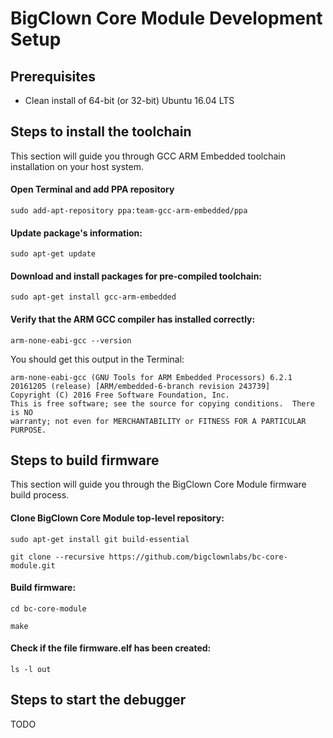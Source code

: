 BigClown Core Module Development Setup
======================================

## Prerequisites

* Clean install of 64-bit (or 32-bit) Ubuntu 16.04 LTS

## Steps to install the toolchain

This section will guide you through GCC ARM Embedded toolchain installation on your host system.

#### Open Terminal and add PPA repository

`sudo add-apt-repository ppa:team-gcc-arm-embedded/ppa`

#### Update package's information:

`sudo apt-get update`

#### Download and install packages for pre-compiled toolchain:

`sudo apt-get install gcc-arm-embedded`

#### Verify that the ARM GCC compiler has installed correctly:

`arm-none-eabi-gcc --version`

You should get this output in the Terminal:

	arm-none-eabi-gcc (GNU Tools for ARM Embedded Processors) 6.2.1 20161205 (release) [ARM/embedded-6-branch revision 243739]
	Copyright (C) 2016 Free Software Foundation, Inc.
	This is free software; see the source for copying conditions.  There is NO
	warranty; not even for MERCHANTABILITY or FITNESS FOR A PARTICULAR PURPOSE.

## Steps to build firmware

This section will guide you through the BigClown Core Module firmware build process.

#### Clone BigClown Core Module top-level repository:

`sudo apt-get install git build-essential`

`git clone --recursive https://github.com/bigclownlabs/bc-core-module.git`

#### Build firmware:

`cd bc-core-module`

`make`

#### Check if the file firmware.elf has been created:

`ls -l out`

## Steps to start the debugger

TODO
